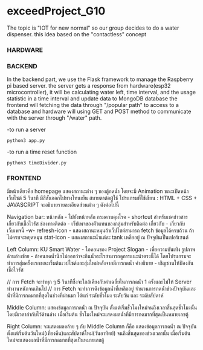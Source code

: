 # exceedProject_G10
The topic is "IOT for new normal" so our group decides to do a water dispenser. this idea based on the "contactless" concept 

### HARDWARE

### BACKEND
In the backend part, we use the Flask framework to manage the Raspberry pi based server. the server gets a response from hardware(esp32 microcontroller), it will be calculating water left, time interval, and the usage statistic in a time interval and update data to MongoDB database the frontend will fetching the data through "/popular path" to access to a database and hardware will using GET and POST method to communicate with the server through "/water" path.

-to run a server
```shell
python3 app.py 
```
-to run a time reset function
```shell
python3 timeDivider.py
```

### FRONTEND

มีหน้าเดียวคือ homepage แสดงสถานะต่าง ๆ ของตู้กดน้ำ โดยจะมี Animation ขณะเปิดหน้าเว็บไซต์ 5 วินาที มีสีสันออกไปทางโทนเย็น
สบายตาต่อผู้ใช้ โปรแกรมที่ใช้เขียน : HTML + CSS + JAVASCRIPT จะอธิบายรายละเอียดส่วนต่าง ๆ ดังต่อไปนี้

Navigation bar:
หน้าหลัก - ไปยังหน้าหลัก
กรมควบคุมโรค - shortcut สำหรับเชคข่าวสารเกี่ยวกับเชื้อไวรัส
ช่องทางติดต่อ - เว็ปเพจของตัวแทนของกลุ่มสำหรับติดต่อ
เกี่ยวกับ - เกี่ยวกับเว็บเพจนี้ -w-
refresh-icon - แสดงสถานะหมุนถ้าเว็ปไซต์สามารถ fetch ข้อมูลได้ครบถ้วน ถ้าไม่ครบจะหยุดหมุน
stat-icon - แสดงสถานะน้ำแต่ละ tank เหลืออยู่ ณ ปัจจุบันเป็นเปอร์เซนต์

Left Column:
  KU Smart Water - ไอคอนของ Project
  Slogan - เพื่อความบันเทิง
  รูปภาพด้านล่างซ้าย - ถ้าคนกดน้ำนึกไม่ออกว่าจะกินน้ำอะไรสามารถดูการแนะนำตรงนี้ได้
                   โดยโปรแกรมจะทำการสุ่มครั้งแรกขณะเริ่มต้นเวปไซต์และสุ่มใหม่หลังจากมีการกดน้ำ
  คำอธิบาย - เชิญชวนให้ป้องกันเชื้อไวรัส

// การ Fetch จะทำทุก ๆ 5 วินาทีซึ่งจะใกล้เคียงกับค่าเฉลี่ยในการกดน้ำ 1 ครั้งและไม่ให้ Server ทำงานหนักจนเกินไป
// การ Fetch จะทำการดึงข้อมูลน้ำที่เหลิออยู่ จำนวนการกดน้ำช่วงปัจจุบันและน้ำที่มีการกดมากที่สุดในช่วงที่ผ่านมา ได้แก่ ระดับชั่วโมง ระดับวัน และ    ระดับสัปดาห์

Middle Column:
  แสดงข้อมูลการกดน้ำ ณ ปัจจุบัน ตั้งแต่เริ่มชั่วโมงใหม่จนถึงเวลาสิ้นสุดชั่วโมงนั้น โดยมีเวลากำกับไว้ด้านล่าง เมื่อเริ่มต้น
  ชั่วโมงใหม่จะแสดงผลน้ำที่มีการกดมากที่สุดเป็นหมายเลขตู้

Right Column:
  จะแสดงผลคล้าย ๆ กับ Middle Column ก็คือ แสดงข้อมูลการกดน้ำ ณ ปัจจุบันตั้งแต่เริ่มต้นวันใหม่(เที่ยงคืน)และสัปดาห์ใหม่(วันอาทิตย์) 
  จนถึงสิ้นสุดของช่วงเวลานั้น เมื่อเริ่มต้นใหม่จะแสดงผลน้ำที่มีการกดมากที่สุดเป็นหมายเลขตู้ 
